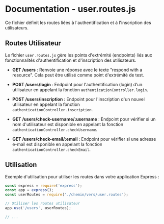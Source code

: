 # Documentation - user.routes.js

Ce fichier définit les routes liées à l'authentification et à l'inscription des utilisateurs.

## Routes Utilisateur

Le fichier `user.routes.js` gère les points d'extrémité (endpoints) liés aux fonctionnalités d'authentification et d'inscription des utilisateurs.

- **GET /users** : Renvoie une réponse avec le texte "respond with a resource". Cela peut être utilisé comme point d'extrémité de test.

- **POST /users/login** : Endpoint pour l'authentification (login) d'un utilisateur en appelant la fonction `authenticationController.login`.

- **POST /users/inscription** : Endpoint pour l'inscription d'un nouvel utilisateur en appelant la fonction `authenticationController.inscription`.

- **GET /users/check-username/:username** : Endpoint pour vérifier si un nom d'utilisateur est disponible en appelant la fonction `authenticationController.checkUsername`.

- **GET /users/check-email/:email** : Endpoint pour vérifier si une adresse e-mail est disponible en appelant la fonction `authenticationController.checkEmail`.

## Utilisation

Exemple d'utilisation pour utiliser les routes dans votre application Express :

```javascript
const express = require('express');
const app = express();
const userRoutes = require('./chemin/vers/user.routes');

// Utiliser les routes utilisateur
app.use('/users', userRoutes);

// ...
